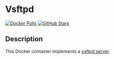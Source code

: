 # Vsftpd

[![Docker Pulls](https://img.shields.io/docker/pulls/fauria/vsftpd?style=flat-square&color=607D8B&label=docker%20pulls&logo=docker)](https://hub.docker.com/r/fauria/vsftpd)
[![GitHub Stars](https://img.shields.io/github/stars/fauria/docker-vsftpd?style=flat-square&color=607D8B&label=github%20stars&logo=github)](https://github.com/fauria/docker-vsftpd)

## Description

This Docker container implements a [vsftpd server](https://security.appspot.com/vsftpd.html#about).
